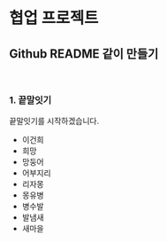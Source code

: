 # 협업 프로젝트

## Github README 같이 만들기

​	

### 1. 끝말잇기

끝말잇기를 시작하겠습니다.

- 이건희
- 희망
- 망둥어
- 어부지리
- 리자몽
- 몽유병
- 병수발
- 발냄새
- 새마을